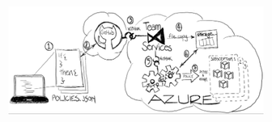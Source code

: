 ![Automation Pipeline](https://github.com/karlkuhnhausen/media/blob/master/azure-scaffold/Pipeline-Architecture.png?raw=true)
